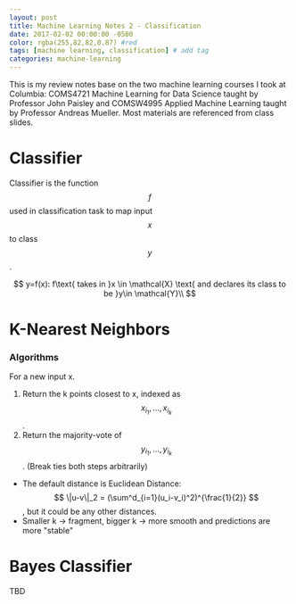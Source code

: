 ```yaml
---
layout: post
title: Machine Learning Notes 2 - Classification
date: 2017-02-02 00:00:00 -0500
color: rgba(255,82,82,0.87) #red
tags: [machine learning, classification] # add tag
categories: machine-learning
---
```


This is my review notes base on the two machine learning courses I took at Columbia: COMS4721 Machine Learning for Data Science taught by Professor John Paisley and COMSW4995 Applied Machine Learning taught by Professor Andreas Mueller. Most materials are referenced from class slides.


# Classifier
Classifier is the function $$f$$ used in classification task to map input $$x$$ to class $$y$$.

$$
y=f(x): f\text{ takes in }x \in \mathcal{X} \text{ and declares its class to be }y\in \mathcal{Y}\\
$$


# K-Nearest Neighbors

### Algorithms

For a new input x.
1. Return the k points closest to x, indexed as $$ x_{i_1}, \ldots ,x_{i_k} $$.
2. Return the majority-vote of $$ y_{i_1}, \ldots ,y_{i_k} $$. (Break ties both steps arbitrarily)

* The default distance is Euclidean Distance: $$ \|u-v\|_2 = (\sum^d_{i=1}(u_i-v_i)^2)^{\frac{1}{2}} $$, but it could be any other distances.
* Smaller k -> fragment, bigger k -> more smooth and predictions are more "stable"

# Bayes Classifier

TBD


#